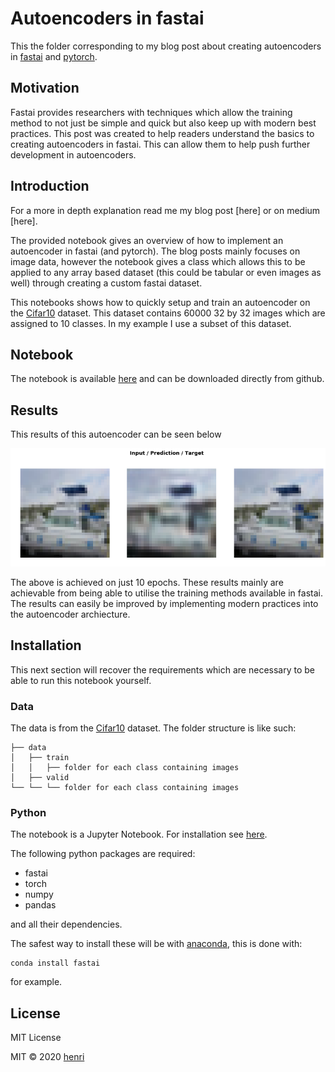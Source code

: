# Autoencoders in fastai
This the folder corresponding to my blog post about creating autoencoders in [fastai](https://docs.fast.ai) and [pytorch](https://pytorch.org).

## Motivation
Fastai provides researchers with techniques which allow the training method to not just be simple and quick but also keep up with modern best practices. This post was created to help readers understand the basics to creating autoencoders in fastai. This can allow them to help push further development in autoencoders.

## Introduction
For a more in depth explanation read me my blog post [here] or on medium [here].

The provided notebook gives an overview of how to implement an autoencoder in fastai (and pytorch). The blog posts mainly focuses on image data, however the notebook gives a class which allows this to be applied to any array based dataset (this could be tabular or even images as well) through creating a custom fastai dataset.

This notebooks shows how to quickly setup and train an autoencoder on the [Cifar10](https://www.cs.toronto.edu/~kriz/cifar.html) dataset. This dataset contains 60000 32 by 32 images which are assigned to 10 classes. In my example I use a subset of this dataset.

## Notebook
The notebook is available [here](autoencoders-in-fastai.ipynb) and can be downloaded directly from github.

## Results
This results of this autoencoder can be seen below

![screenshot of results](images/training_show_results.png)

The above is achieved on just 10 epochs. These results mainly are achievable from being able to utilise the training methods available in fastai. The results can easily be improved by implementing modern practices into the autoencoder archiecture.

## Installation
This next section will recover the requirements which are necessary to be able to run this notebook yourself.

### Data
The data is from the [Cifar10](https://www.cs.toronto.edu/~kriz/cifar.html) dataset. The folder structure is like such:

```
├── data
│   ├── train
│   │   ├── folder for each class containing images
│   ├── valid
└── └── └── folder for each class containing images
```

### Python
The notebook is a Jupyter Notebook. For installation see [here](https://jupyter.readthedocs.io/en/latest/install.html).

The following python packages are required:
- fastai
- torch
- numpy
- pandas

and all their dependencies.

The safest way to install these will be with [anaconda](https://anaconda.org), this is done with:
```
conda install fastai
```
for example.

## License
MIT License

MIT © 2020 [henri](henriwoodcock.github.io)
